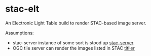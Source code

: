 # stac-elt

An Electronic Light Table build to render STAC-based image server.

Assumptions:
- stac-server instance of some sort is stood up [stac-server](https://github.com/stac-utils/stac-server)
- OGC tile server can render the images listed in STAC [titiler](https://github.com/developmentseed/titiler)
